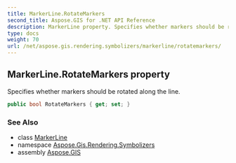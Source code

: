 ```yaml
---
title: MarkerLine.RotateMarkers
second_title: Aspose.GIS for .NET API Reference
description: MarkerLine property. Specifies whether markers should be rotated along the line.
type: docs
weight: 70
url: /net/aspose.gis.rendering.symbolizers/markerline/rotatemarkers/
---
```

## MarkerLine.RotateMarkers property

Specifies whether markers should be rotated along the line.

```csharp
public bool RotateMarkers { get; set; }
```

### See Also

* class [MarkerLine](../)
* namespace [Aspose.Gis.Rendering.Symbolizers](../../markerline/)
* assembly [Aspose.GIS](../../../)


